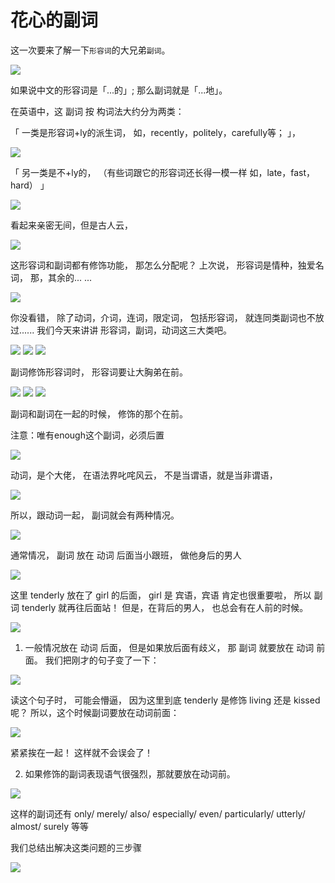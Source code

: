 # 花心的副词

这一次要来了解一下`形容词`的大兄弟`副词`。

<img src="https://en.linexic.top/guide/adverb/1.png">

如果说中文的形容词是「...的」; 那么副词就是「...地」。

在英语中，这 副词 按 构词法大约分为两类：

「
一类是形容词+ly的派生词，
如，recently，politely，carefully等；
」，

<img src="https://en.linexic.top/guide/adverb/2.png">

「
另一类是不+ly的，
（有些词跟它的形容词还长得一模一样
如，late，fast，hard）
」

<img src="https://en.linexic.top/guide/adverb/3.png">

看起来亲密无间，但是古人云，

<img src="https://en.linexic.top/guide/adverb/4.png">

这形容词和副词都有修饰功能，
那怎么分配呢？
上次说，
形容词是情种，独爱名词，
那，其余的... ...

<img src="https://en.linexic.top/guide/adverb/5.png">

你没看错，
除了动词，介词，连词，限定词，
包括形容词，
就连同类副词也不放过......
我们今天来讲讲 形容词，副词，动词这三大类吧。

<img src="https://en.linexic.top/guide/adverb/6.png">

<img src="https://en.linexic.top/guide/adverb/7.png">

<img src="https://en.linexic.top/guide/adverb/8.png">

副词修饰形容词时，
形容词要让大胸弟在前。

<img src="https://en.linexic.top/guide/adverb/9.png">

<img src="https://en.linexic.top/guide/adverb/10.png">

<img src="https://en.linexic.top/guide/adverb/11.png">

副词和副词在一起的时候，
修饰的那个在前。

注意：唯有enough这个副词，必须后置

<img src="https://en.linexic.top/guide/adverb/12.png">

动词，是个大佬，
在语法界叱咤风云，
不是当谓语，就是当非谓语，

<img src="https://en.linexic.top/guide/adverb/13.png">

所以，跟动词一起，
副词就会有两种情况。

<img src="https://en.linexic.top/guide/adverb/14.png">

通常情况，
副词 放在 动词 后面当小跟班，
做他身后的男人

<img src="https://en.linexic.top/guide/adverb/15.png">

这里 tenderly 放在了 girl 的后面，
girl 是 宾语，宾语 肯定也很重要啦，
所以 副词 tenderly 就再往后面站！
但是，在背后的男人，
也总会有在人前的时候。

<img src="https://en.linexic.top/guide/adverb/16.png">

1. 一般情况放在 动词 后面，
但是如果放后面有歧义，
那 副词 就要放在 动词 前面。
我们把刚才的句子变了一下：

<img src="https://en.linexic.top/guide/adverb/17.png">

读这个句子时，
可能会懵逼，
因为这里到底 tenderly
是修饰 living 还是 kissed 呢？
所以，这个时候副词要放在动词前面：

<img src="https://en.linexic.top/guide/adverb/18.png">

紧紧挨在一起！
这样就不会误会了！

2. 如果修饰的副词表现语气很强烈，那就要放在动词前。

<img src="https://en.linexic.top/guide/adverb/19.png">

这样的副词还有
only/ merely/ also/ especially/ even/ particularly/ utterly/ almost/ surely 等等

我们总结出解决这类问题的三步骤

<img src="https://en.linexic.top/guide/adverb/20.png">